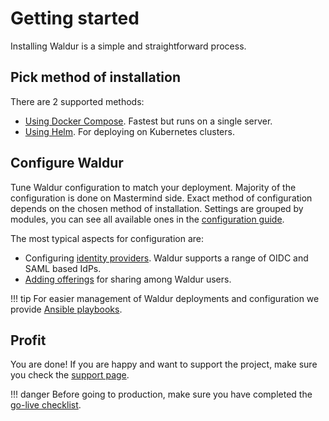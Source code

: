 # Getting started

Installing Waldur is a simple and straightforward process.

## Pick method of installation

There are 2 supported methods:

- [Using Docker Compose](../admin-guide/deployment/docker-compose.md). Fastest but runs on a single server.
- [Using Helm](../admin-guide/deployment/helm/index.md). For deploying on Kubernetes clusters.

## Configure Waldur

Tune Waldur configuration to match your deployment. Majority of the configuration is done on Mastermind side.
Exact method of configuration depends on the chosen method of installation.
Settings are grouped by modules, you can see all available ones in
the [configuration guide](../admin-guide/mastermind-configuration/configuration-guide.md).

The most typical aspects for configuration are:

- Configuring [identity providers](../admin-guide/identities/summary.md). Waldur supports a range of OIDC and SAML based IdPs.
- [Adding offerings](../user-guide/adding-an-offering.md) for sharing among Waldur users.

!!! tip
    For easier management of Waldur deployments and configuration we
    provide [Ansible playbooks](../admin-guide/managing-with-ansible.md).

## Profit

You are done! If you are happy and want to support the project, make sure you check the [support page](support.md).

!!! danger
    Before going to production, make sure you have completed
    the [go-live checklist](../admin-guide/checklist-for-production.md).
